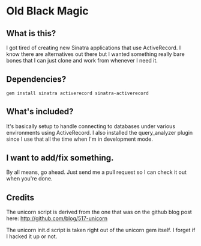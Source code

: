 # Old Black Magic

## What is this?

I got tired of creating new Sinatra applications that use ActiveRecord.  I know there are alternatives out there but I wanted something really bare bones that I can just clone and work from whenever I need it.

## Dependencies?

	gem install sinatra activerecord sinatra-activerecord

## What's included?

It's basically setup to handle connecting to databases under various environments using ActiveRecord.  I also installed the query_analyzer plugin since I use that all the time when I'm in development mode.

## I want to add/fix something.

By all means, go ahead.  Just send me a pull request so I can check it out when you're done.

## Credits

The unicorn script is derived from the one that was on the github blog post here:
	http://github.com/blog/517-unicorn
	
The unicorn init.d script is taken right out of the unicorn gem itself.  I forget if I hacked it up or not.
